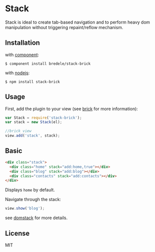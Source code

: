 # Stack

  Stack is ideal to create tab-based navigation and to perform heavy dom manipulation without triggering repaint/reflow mechanism.

## Installation

with [component](http://github.com/component/component):

    $ component install bredele/stack-brick

with [nodejs](http://nodejs.org):

    $ npm install stack-brick


## Usage

First, add the plugin to your view (see [brick](http://github.com/breele/brick) for more information):

```js
var Stack = require('stack-brick');
var stack = new Stack(el);

//brick view
view.add('stack', stack);
```

## Basic


```html
<div class="stack">
  <div class="home" stack="add:home,true"></div>
  <div class="blog" stack="add:blog"></div>
  <div class="contacts" stack="add:contacts"></div>    
</div>

```
  Displays `home` by default. 


Navigate through the stack:

```js
view.show('blog');
```

see [domstack](http://github.com/bredele/domstack) for more details.

## License

  MIT
